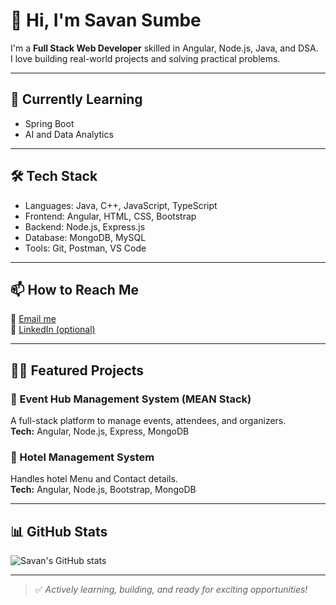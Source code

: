 # 👋 Hi, I'm Savan Sumbe

I'm a **Full Stack Web Developer** skilled in Angular, Node.js, Java, and DSA.  
I love building real-world projects and solving practical problems.

---

## 🌱 Currently Learning
- Spring Boot
- AI and Data Analytics

---

## 🛠️ Tech Stack
- Languages: Java, C++, JavaScript, TypeScript
- Frontend: Angular, HTML, CSS, Bootstrap
- Backend: Node.js, Express.js
- Database: MongoDB, MySQL
- Tools: Git, Postman, VS Code

---

## 📫 How to Reach Me
📧 [Email me](mailto:savansumbe@email.com)  
🔗 [LinkedIn (optional)](https://www.linkedin.com/in/your-link)

---

## 🧑‍💻 Featured Projects

### 🚀 Event Hub Management System (MEAN Stack)
A full-stack platform to manage events, attendees, and organizers.  
**Tech:** Angular, Node.js, Express, MongoDB

### 🏨 Hotel Management System
Handles hotel Menu and Contact details.  
**Tech:** Angular, Node.js, Bootstrap, MongoDB

---

## 📊 GitHub Stats

![Savan's GitHub stats](https://github-readme-stats.vercel.app/api?username=savan-25&show_icons=true&theme=react&hide_border=true)

---

> ✅ *Actively learning, building, and ready for exciting opportunities!*

  
